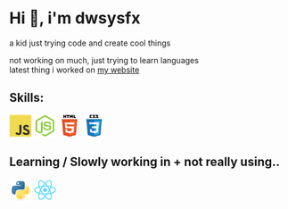 # Hi 👋, i'm dwsysfx
a kid just trying code and create cool things<br>

not working on much, just trying to learn languages<br>
latest thing i worked on [my website](https://dwsysfx.ml/)

## Skills:
<img src="https://raw.githubusercontent.com/devicons/devicon/master/icons/javascript/javascript-original.svg" alt="css3" width="40" height="40"/> <img src="https://raw.githubusercontent.com/devicons/devicon/master/icons/nodejs/nodejs-original.svg" alt="css3" width="40" height="40"/> <img src="https://raw.githubusercontent.com/devicons/devicon/master/icons/html5/html5-original-wordmark.svg" alt="css3" width="40" height="40"/> <img src="https://raw.githubusercontent.com/devicons/devicon/master/icons/css3/css3-original-wordmark.svg" alt="css3" width="40" height="40"/>

## Learning / Slowly working in + not really using..
<img src="https://raw.githubusercontent.com/devicons/devicon/master/icons/python/python-original.svg" alt="css3" width="40" height="40"/> <img src="https://raw.githubusercontent.com/devicons/devicon/master/icons/react/react-original.svg" alt="css3" width="40" height="40"/>


